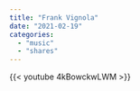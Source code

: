 ```yaml
---
title: "Frank Vignola"
date: "2021-02-19"
categories:
  - "music"
  - "shares"
---
```


{{< youtube 4kBowckwLWM >}}
